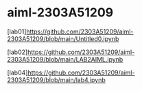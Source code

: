 # aiml-2303A51209
[lab01]https://github.com/2303A51209/aiml-2303A51209/blob/main/Untitled0.ipynb

[lab02]https://github.com/2303A51209/aiml-2303A51209/blob/main/LAB2AIML.ipynb

[lab04]https://github.com/2303A51209/aiml-2303A51209/blob/main/lab4.ipynb
